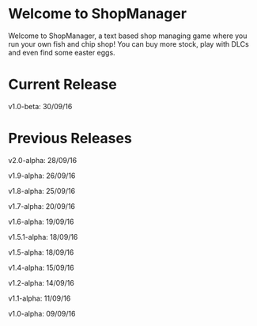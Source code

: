 # Welcome to ShopManager
Welcome to ShopManager, a text based shop managing game where you run your own fish and chip shop! You can buy more stock, play with DLCs and even find some easter eggs.

# Current Release
v1.0-beta: 30/09/16

# Previous Releases
v2.0-alpha: 28/09/16

v1.9-alpha: 26/09/16

v1.8-alpha: 25/09/16

v1.7-alpha: 20/09/16

v1.6-alpha: 19/09/16

v1.5.1-alpha: 18/09/16

v1.5-alpha: 18/09/16

v1.4-alpha: 15/09/16

v1.2-alpha: 14/09/16

v1.1-alpha: 11/09/16

v1.0-alpha: 09/09/16
